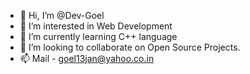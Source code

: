 - 👋 Hi, I’m @Dev-Goel
- 👀 I’m interested in Web Development
- 🌱 I’m currently learning C++ language
- 💞️ I’m looking to collaborate on Open Source Projects.
- 📫 Mail - goel13jan@yahoo.co.in

<!---
Dev-Goel/Dev-Goel is a ✨ special ✨ repository because its `README.md` (this file) appears on your GitHub profile.
You can click the Preview link to take a look at your changes.
--->
